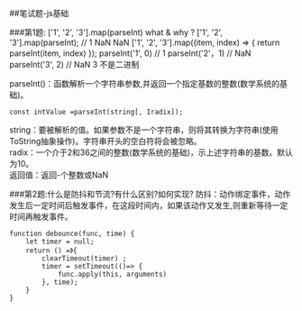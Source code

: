 ##笔试题-js基础

###第1题: ['1', '2', '3'].map(parseInt) what & why ?
    ['1', '2', '3'].map(parseInt); // 1 NaN NaN
	['1', '2', '3'].map((item, index) => {
		return parseInt(item, index)
	});
	parseInt('1', 0) // 1
	parseInt('2'，1) // NaN
	parseInt('3', 2) // NaN 3 不是二进制

parseInt()：函数解析一个字符串参数,并返回一个指定基数的整数(数学系统的基础)。  

	const intValue =parseInt(string[, Iradix]);

string：要被解析的值。如果参数不是一个字符串，则将其转换为字符串(使用ToString抽象操作)。字符串开头的空白符将会被忽略。  
radix：一个介于2和36之间的整数(数学系统的基础)，示上述字符串的基数。默认为10。  
返回值：返回-个整数或NaN


###第2题:什么是防抖和节流?有什么区别?如何实现?
防抖：动作绑定事件，动作发生后一定时间后触发事件，在这段时间内，如果该动作又发生,则重新等待一定时间再触发事件。

	function debounce(func, time) {
		let timer = null;
		return () =》{
			clearTimeout(timer) ;
			timer = setTimeout(()=> {
				func.apply(this, arguments)
			}, time);
		}
	}

	